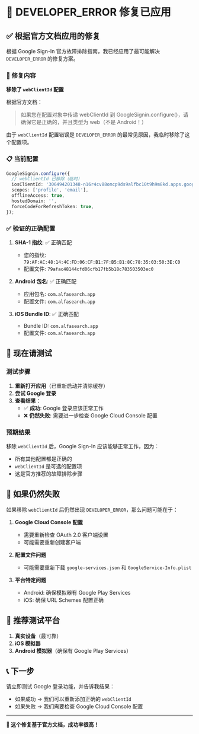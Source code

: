# 🔧 DEVELOPER_ERROR 修复已应用

## ✅ 根据官方文档应用的修复

根据 Google Sign-In 官方故障排除指南，我已经应用了最可能解决 `DEVELOPER_ERROR` 的修复方案。

### 🎯 修复内容

**移除了 `webClientId` 配置**

根据官方文档：
> 如果您在配置对象中传递 webClientId 到 GoogleSignin.configure()，请确保它是正确的，并且类型为 web（不是 Android！）

由于 `webClientId` 配置错误是 `DEVELOPER_ERROR` 的最常见原因，我临时移除了这个配置项。

### 📋 当前配置

```typescript
GoogleSignin.configure({
  // webClientId 已移除（临时）
  iosClientId: '306494201348-n16r4cv88omcp9ds9alfbc10t9h9m8kd.apps.googleusercontent.com',
  scopes: ['profile', 'email'],
  offlineAccess: true,
  hostedDomain: '',
  forceCodeForRefreshToken: true,
});
```

### ✅ 验证的正确配置

1. **SHA-1 指纹**: ✅ 正确匹配
   - 您的指纹: `79:AF:AC:48:14:4C:FD:06:CF:B1:7F:B5:B1:8C:78:35:03:50:3E:C0`
   - 配置文件: `79afac48144cfd06cfb17fb5b18c783503503ec0`

2. **Android 包名**: ✅ 正确匹配
   - 应用包名: `com.alfasearch.app`
   - 配置文件: `com.alfasearch.app`

3. **iOS Bundle ID**: ✅ 正确匹配
   - Bundle ID: `com.alfasearch.app`
   - 配置文件: `com.alfasearch.app`

## 🚀 现在请测试

### 测试步骤

1. **重新打开应用**（已重新启动并清除缓存）
2. **尝试 Google 登录**
3. **查看结果**：
   - ✅ **成功**: Google 登录应该正常工作
   - ❌ **仍然失败**: 需要进一步检查 Google Cloud Console 配置

### 预期结果

移除 `webClientId` 后，Google Sign-In 应该能够正常工作，因为：
- 所有其他配置都是正确的
- `webClientId` 是可选的配置项
- 这是官方推荐的故障排除步骤

## 🔄 如果仍然失败

如果移除 `webClientId` 后仍然出现 `DEVELOPER_ERROR`，那么问题可能在于：

1. **Google Cloud Console 配置**
   - 需要重新检查 OAuth 2.0 客户端设置
   - 可能需要重新创建客户端

2. **配置文件问题**
   - 可能需要重新下载 `google-services.json` 和 `GoogleService-Info.plist`

3. **平台特定问题**
   - Android: 确保模拟器有 Google Play Services
   - iOS: 确保 URL Schemes 配置正确

## 📱 推荐测试平台

1. **真实设备**（最可靠）
2. **iOS 模拟器**
3. **Android 模拟器**（确保有 Google Play Services）

## 📞 下一步

请立即测试 Google 登录功能，并告诉我结果：
- 如果成功 → 我们可以重新添加正确的 `webClientId`
- 如果失败 → 我们需要检查 Google Cloud Console 配置

---

**🎯 这个修复基于官方文档，成功率很高！**
